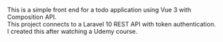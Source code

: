 This is a simple front end for a todo application using Vue 3 with Composition API.
<br/>
This project connects to a Laravel 10 REST API with token authentication.
<br/>
I created this after watching a Udemy course.
